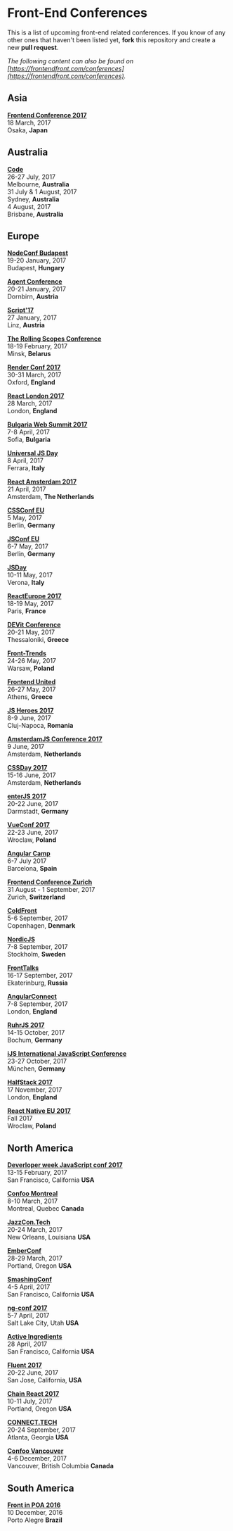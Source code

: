# Front-End Conferences

This is a list of upcoming front-end related conferences. If you know of any other ones that haven't been listed yet, **fork** this repository and create a new **pull request**.

*The following content can also be found on [https://frontendfront.com/conferences](https://frontendfront.com/conferences).*

## Asia

[**Frontend Conference 2017**](http://kfug.jp/frontconf2017)  
18 March, 2017  
Osaka, **Japan**

## Australia

[**Code**](https://www.webdirections.org/code/)  
26-27 July, 2017  
Melbourne, **Australia**  
31 July & 1 August, 2017  
Sydney, **Australia**  
4 August, 2017  
Brisbane, **Australia**  


## Europe

[**NodeConf Budapest**](https://nodeconf.risingstack.com/)  
19-20 January, 2017  
Budapest, **Hungary**  

[**Agent Conference**](http://agent.sh/)  
20-21 January, 2017  
Dornbirn, **Austria**  

[**Script'17**](https://scriptconf.org/)  
27 January, 2017  
Linz, **Austria**

[**The Rolling Scopes Conference**](https://2017.conf.rollingscopes.com/)  
18-19 February, 2017  
Minsk, **Belarus**

[**Render Conf 2017**](http://2017.render-conf.com/)  
30-31 March, 2017  
Oxford, **England**

[**React London 2017**](https://react.london/)  
28 March, 2017  
London, **England**

[**Bulgaria Web Summit 2017**](https://bulgariawebsummit.com/)  
7-8 April, 2017  
Sofia, **Bulgaria**  

[**Universal JS Day**](http://2017.universaljsday.com/)  
8 April, 2017  
Ferrara, **Italy**

[**React Amsterdam 2017**](https://react.amsterdam/)  
21 April, 2017  
Amsterdam, **The Netherlands**  

[**CSSConf EU**](http://2017.cssconf.eu/)  
5 May, 2017  
Berlin, **Germany**

[**JSConf EU**](http://2017.jsconf.eu/)  
6-7 May, 2017  
Berlin, **Germany**

[**JSDay**](http://2017.jsday.it/)  
10-11 May, 2017  
Verona, **Italy**

[**ReactEurope 2017**](https://www.react-europe.org/)  
18-19 May, 2017  
Paris, **France**

[**DEVit Conference**](http://devitconf.org/)  
20-21 May, 2017  
Thessaloniki, **Greece**

[**Front-Trends**](https://2017.front-trends.com/)  
24-26 May, 2017  
Warsaw, **Poland**

[**Frontend United**](http://frontendunited.org/)  
26-27 May, 2017  
Athens, **Greece**

[**JS Heroes 2017**](http://jsheroes.io/)  
8-9 June, 2017  
Cluj-Napoca, **Romania**

[**AmsterdamJS Conference 2017**](https://amsterdamjs.com/)  
9 June, 2017  
Amsterdam, **Netherlands**

[**CSSDay 2017**](https://cssday.nl/2016)  
15-16 June, 2017  
Amsterdam, **Netherlands**

[**enterJS 2017**](https://www.enterjs.de/)  
20-22 June, 2017  
Darmstadt, **Germany**

[**VueConf 2017**](https://conf.vuejs.org/)  
22-23 June, 2017  
Wroclaw, **Poland**

[**Angular Camp**](https://angularcamp.org/)  
6-7 July 2017  
Barcelona, **Spain**

[**Frontend Conference Zurich**](https://frontendconf.ch/)  
31 August - 1 September, 2017  
Zurich, **Switzerland**


[**ColdFront**](https://coldfront.co)  
5-6 September, 2017  
Copenhagen, **Denmark**

[**NordicJS**](http://nordicjs.com/)  
7-8 September, 2017  
Stockholm, **Sweden**

[**FrontTalks**](http://fronttalks.ru/)  
16-17 September, 2017  
Ekaterinburg, **Russia**

[**AngularConnect**](http://angularconnect.com/)  
7-8 September, 2017  
London, **England**

[**RuhrJS 2017**](https://2017.ruhrjs.de/)  
14-15 October, 2017  
Bochum, **Germany**

[**iJS International JavaScript Conference**](https://javascript-conference.com/)  
23-27 October, 2017  
München, **Germany**

[**HalfStack 2017**](http://halfstackconf.com/)  
17 November, 2017  
London, **England**

[**React Native EU 2017**](http://react-native.eu/)  
Fall 2017  
Wroclaw, **Poland**


## North America

[**Deverloper week JavaScript conf 2017**](http://www.developerweek.com/javascript-conference/)  
13-15 February, 2017  
San Francisco, California **USA**

[**Confoo Montreal**](https://confoo.ca/en/yul2017)  
8-10 March, 2017  
Montreal, Quebec **Canada**

[**JazzCon.Tech**](http://jazzcon.tech/)  
20-24 March, 2017  
New Orleans, Louisiana **USA**

[**EmberConf**](http://emberconf.com/)  
28-29 March, 2017  
Portland, Oregon **USA**

[**SmashingConf**](https://smashingconf.com/)  
4-5 April, 2017  
San Francisco, California **USA**

[**ng-conf 2017**](https://www.ng-conf.org/)  
5-7 April, 2017  
Salt Lake City, Utah **USA**

[**Active Ingredients**](https://activeingredients.info/)  
28 April, 2017  
San Francisco, California **USA**

[**Fluent 2017**](http://conferences.oreilly.com/fluent/fl-ca)  
20-22 June, 2017  
San Jose, California, **USA**

[**Chain React 2017**](https://infinite.red/ChainReactConf)  
10-11 July, 2017  
Portland, Oregon **USA**

[**CONNECT.TECH**](http://connect.tech/)  
20-24 September, 2017  
Atlanta, Georgia **USA**

[**Confoo Vancouver**](https://confoo.ca/en/yvr2017)  
4-6 December, 2017  
Vancouver, British Columbia **Canada**


## South America

[**Front in POA 2016**](http://frontinpoa.com.br/2016/)  
10 December, 2016  
Porto Alegre **Brazil**
